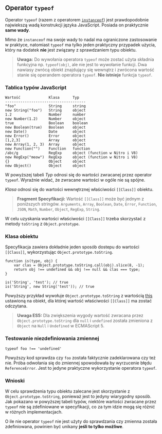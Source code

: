 ## Operator `typeof` 

Operator `typeof` (razem z operatorem [`instanceof`](#types.instanceof)) jest 
prawdopodobnie najwiekszą wadą konstrukcji języka JavaScript. Posiada on praktycznie  
**same wady**.

Mimo że `instanceof` ma swoje wady to nadal ma ograniczone zastosowanie w praktyce, 
natomiast `typeof` ma tylko jeden praktyczny przypadek użycia, który na dodatek 
**nie** jest związany z sprawdzaniem typu obiektu.

> **Uwaga:** Do wywołania operatora `typeof` może zostać użyta składnia funkcyjna np. 
> `typeof(obj)`, ale nie jest to wywołanie funkcji. Dwa nawiasy zwrócą obiekt 
> znajdujący się wewnątrz i zwrócona wartość stanie się operandem operatora 
> `typeof`. **Nie istnieje** funkcja `typeof`. 

### Tablica typów JavaScript

    Wartość             Klasa      Typ
    -------------------------------------
    "foo"               String     string
    new String("foo")   String     object
    1.2                 Number     number
    new Number(1.2)     Number     object
    true                Boolean    boolean
    new Boolean(true)   Boolean    object
    new Date()          Date       object
    new Error()         Error      object
    [1,2,3]             Array      object
    new Array(1, 2, 3)  Array      object
    new Function("")    Function   function
    /abc/g              RegExp     object (function w Nitro i V8)
    new RegExp("meow")  RegExp     object (function w Nitro i V8)
    {}                  Object     object
    new Object()        Object     object

W powyższej tabeli *Typ* odnosi się do wartości zwracanej przez operator `typeof`. 
Wyraźnie widać, że zwracane wartości w ogóle nie są spójne.

*Klasa* odnosi się do wartości wewnętrznej właściwości `[[Class]]` obiektu.

> **Fragment Specyfikacji:** Wartość `[[Class]]` może być jednym z poniższych 
> stringów. `Arguments`, `Array`, `Boolean`, `Date`, `Error`, 
> `Function`, `JSON`, `Math`, `Number`, `Object`, `RegExp`, `String`.

W celu uzyskania wartości właściwości `[[Class]]` trzeba skorzystać z metody
`toString` z `Object.prototype`. 

### Klasa obiektu

Specyfikacja zawiera dokładnie jeden sposób dostepu do wartości `[[Class]]`, 
wykorzystując `Object.prototype.toString`. 

    function is(type, obj) {
        var clas = Object.prototype.toString.call(obj).slice(8, -1);
        return obj !== undefined && obj !== null && clas === type;
    }
    
    is('String', 'test'); // true
    is('String', new String('test')); // true

Powyższy przykład wywołuje `Object.prototype.toString` z wartością 
[this](#function.this) ustawioną na obiekt, dla której wartość właściwości 
`[[Class]]` ma zostać odczytana. 

> **Uwaga ES5:** Dla zwiększenia wygody wartość zwracana przez 
> `Object.prototype.toString` dla `null` i `undefined` została zmieniona 
> z `Object` na `Null` i `Undefined` w ECMAScript 5.

### Testowanie niezdefiniowania zmiennej

    typeof foo !== 'undefined'

Powyższy kod sprawdza czy `foo` została faktycznie zadeklarowana czy też nie. 
Próba odwołania się do zmiennej spowodowała by wyrzucenie błędu `ReferenceError`. 
Jest to jedyne praktyczne wykorzystanie operatora `typeof`.

### Wnioski

W celu sprawdzenia typu obiektu zalecane jest skorzystanie z 
`Object.prototype.toString`, ponieważ jest to jedyny wiarygodny sposób. Jak 
pokazano w powyższej tabeli typów, niektóre wartości zwracane przez `typeof` nie 
są zdefiniowane w specyfikacji, co za tym idzie mogą się różnić w różnych 
implementacjach.

O ile nie operator `typeof` nie jest użyty do sprawdzania czy zmienna została 
zdefiniowana, powinien być unikany **jeśli to tylko możliwe**.

